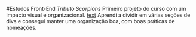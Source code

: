 #Estudos Front-End
*Tributo Scorpions*
Primeiro projeto do curso com um impacto visual e organizacional.
[text](../ARQUIVO/tributo-smiths)
Aprendi a dividir em várias seções de divs e consegui manter uma organização boa, com boas práticas de nomeações.